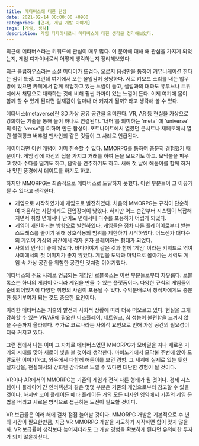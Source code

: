 ```yaml
---
title: 메타버스에 대한 단상
date: 2021-02-14 00:00:00 +0900
categories: [연재, 게임 개발 이야기]
tags: [게임, 생각]
description: 게임 디자이너로서 메타버스에 대한 생각을 정리해보았다.
---
```


최근에 메타버스라는 키워드에 관심이 매우 많다. 이 분야에 대해 왜 관심을 가지게 되었는지, 게임 디자이너로서 어떻게 생각하는지 정리해보았다.

최근 클럽하우스라는 소셜 미디어가 뜨겁다. 오로지 음성만을 통하여 커뮤니케이션 한다는 점이 특징. 그런데 여기에서 오는 몰입감이 상당하다. 서로 키보드 소리를 내는 업무방에 있으면 카페에서 함께 작업하고 있는 느낌이 들고, 셀럽과의 대화도 유투브나 트위치에서 채팅으로 대화하는 것에 비해 훨씬 가까이 있는 느낌이 든다. 이제 여기에 몸이 함께 할 수 있게 된다면 실재감이 얼마나 더 커지게 될까? 라고 생각해 볼 수 있다.

메타버스(metaverse)란 3D 가상 공유 공간을 의미한다. VR, AR 등 현실을 가상으로 강화하는 기술을 통해 둘이 하나로 연결된다. '너머'를 의미하는 'meta' 에 'universe' 의 어간 'verse'를 더하여 만든 합성어. 포트나이트에서 열렸던 콘서트나 제페토에서 열린 블랙핑크 버추얼 팬사인회 같은 것들이 그 사례로 언급된다.

게이머라면 이런 개념이 이미 친숙할 수 있다. MMORPG를 통하여 충분히 경험했기 때문이다. 게임 상에 자신의 집을 가지고 거래를 하여 돈을 모으기도 하고. 모닥불을 피우고 앉아 수다를 떨기도 하고, 음악을 연주하기도 하고. 새해 첫 날에 해돋이를 함께 하거나 멋진 풍경에서 데이트를 하기도 하고.

하지만 MMORPG는 최종적으로 메타버스로 도달하지 못했다. 이런 부분들이 그 이유가 될 수 있다고 생각한다.

- 게임으로 시작하였기에 게임으로 발전하였다. 처음의 MMORPG는 규칙이 단순하여 처음하는 사람에게도 진입장벽이 낮았다. 하지만 어느 순간부터 시스템이 복잡해지면서 취향 면에서나 난이도 면에서나 다수를 포용하기 어렵게 되었다.
- 게임이 개인화되는 방향으로 발전하였다. 게임들은 점차 다른 플레이어로부터 받는 스트레스를 줄이기 위해 상호작용의 범위를 제한하기 시작하였다. 어느샌가 대다수의 게임이 가상의 공간에서 각자 혼자 플레이하는 형태가 되었다.
- 사회의 인식이 좋지 않았다. 바다이야기 같은 것과 함께 ‘게임’ 이라는 키워드로 엮여 사회에서의 첫 이미지가 좋지 않았다. 게임을 도박과 마약으로 몰아가는 세력도 게임 속 가상 공간을 위험한 공간인 것처럼 이야기했다.

메타버스의 주요 사례로 언급되는 게임인 로블록스는 이런 부분들로부터 자유롭다. 로블록스는 하나의 게임이 아니라 게임을 만들 수 있는 플랫폼이다. 다양한 규칙의 게임들이 준비되어있기에 다양한 취향의 사람이 포용될 수 있다. 수익분배로써 창작자에게도 충분한 동기부여가 되는 것도 중요한 요인이다.

이러한 메타버스는 기술의 발전과 사회적 상황에 따라 더욱 떠오르고 있다. 현실을 크게 강화할 수 있는 VR/AR에 필요한 디스플레이, 네트워크, 칩 성능이 불편함을 느끼지 않을 수준까지 올라왔다. 추가로 코로나라는 사회적 요인으로 인해 가상 공간의 필요성이 더욱 커지고 있다.

그런 점에서 나는 이미 그 자체로 메타버스였던 MMORPG가 모바일을 지나 새로운 기기의 시대를 맞아 새로이 빛을 볼 것이라 생각한다. 마비노기에서 모닥불 주변에 앉아 도란도란 이야기하고, 와우에서 다함께 해돋이를 보던 경험. 그 세계에 실제로 있는 듯한 실재감을, 현실에서의 강화된 감각으로 느낄 수 있다면 대단한 경험이 될 것이다.

VR이나 AR에서의 MMORPG는 기존의 게임과 전혀 다른 형태가 될 것이다. 경제 시스템이나 플레이어 간 인터랙션과 같은 몇몇 부분은 기존의 게임으로부터 참고할 수 있을 것이다. 하지만 코어 플레이든 메타 플레이든 거의 모든 디자인 영역에서 기존의 게임 문법을 버리고 새로운 방식으로 접근하는 도전이 필요할 것이다.

VR 보급률은 여러 해에 걸쳐 점점 늘어날 것이다. MMORPG 개발은 기본적으로 수 년의 시간이 필요한만큼, 지금 VR MMORPG 개발을 시도하기 시작하면 합이 맞지 않을까. VR 보급률이 생각보다 늦어지더라도 그 개발 경험을 확보하게 된다면 유의미한 투자가 되지 않을까싶다.